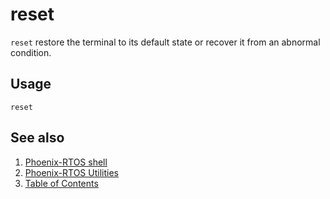 # reset

`reset` restore the terminal to its default state or recover it from an abnormal condition.

## Usage

```console
reset
```

## See also

1. [Phoenix-RTOS shell](../index.md)
2. [Phoenix-RTOS Utilities](../../index.md)
3. [Table of Contents](../../../index.md)
